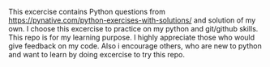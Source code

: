 This excercise contains Python questions from https://pynative.com/python-exercises-with-solutions/ and solution of my own.
I choose this excercise to practice on my python and git/github skills.
This repo is for my learning purpose. I highly appreciate those who would give feedback on my code. Also i encourage others, who are new to python and want to learn by doing excercise to try this repo.
